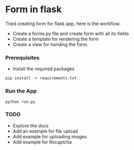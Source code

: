 # Form in flask

Tried creating form for flask app, here is the workflow.

* Create a forms.py file and create form with all its fields
* Create a template for rendering the form
* Create a view for handing the form.

### Prerequisites

* Install the required packages

```
pip install -r requirements.txt
```

### Run the App

```
python run.py
```
### TODO
* Explore the docs
* Add an example for file upload
* Add example for uploading images
* Add example for Recaptcha
